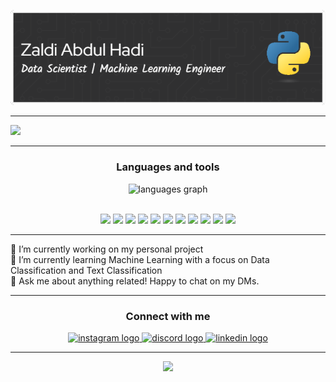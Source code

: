 ![Zaldi Abdul Hadi](./image/github-header-image.png)

<hr/>

<img height="200" src="https://media4.giphy.com/media/v1.Y2lkPTc5MGI3NjExbWxyeHV1ZTFiMXo0YWR1dHRsaG43ZzE3cm1mbTNla2hmcW15YXRmeCZlcD12MV9pbnRlcm5hbF9naWZfYnlfaWQmY3Q9cw/mTs11L9uuyGiI/giphy.gif"  />

<hr/>

<div align="center">
<h3>Languages and tools</h3>

<div align="center">
  <img src="https://github-readme-stats.vercel.app/api/top-langs?username=zaldiabdulhadi&locale=en&hide_title=false&layout=compact&card_width=320&langs_count=5&theme=dracula&hide_border=false" height="150" alt="languages graph"  />
</div>
<br>

<img src="https://img.shields.io/badge/Python-FFD43B?style=for-the-badge&logo=python&logoColor=blue" /> <img src="https://img.shields.io/badge/Pandas-2C2D72?style=for-the-badge&logo=pandas&logoColor=white" /> <img src="https://img.shields.io/badge/Numpy-777BB4?style=for-the-badge&logo=numpy&logoColor=white" /> <img src="https://img.shields.io/badge/scikit_learn-F7931E?style=for-the-badge&logo=scikit-learn&logoColor=white" /> <img src="https://img.shields.io/badge/MySQL-005C84?style=for-the-badge&logo=mysql&logoColor=white" /> <img src="https://img.shields.io/badge/Flask-000000?style=for-the-badge&logo=flask&logoColor=white" /> <img src="https://img.shields.io/badge/Streamlit-FF4B4B?style=for-the-badge&logo=Streamlit&logoColor=white" /> <img src="https://img.shields.io/badge/HTML5-E34F26?style=for-the-badge&logo=html5&logoColor=white" /> <img src="https://img.shields.io/badge/CSS3-1572B6?style=for-the-badge&logo=css3&logoColor=white" /> <img src="https://img.shields.io/badge/Tailwind_CSS-38B2AC?style=for-the-badge&logo=tailwind-css&logoColor=white" /> <img src="https://img.shields.io/badge/Bootstrap-563D7C?style=for-the-badge&logo=bootstrap&logoColor=white" />

</div>

<hr/>

🔭 I’m currently working on my personal project <br>
🌱 I’m currently learning Machine Learning with a focus on Data Classification and Text Classification<br>
💬 Ask me about anything related! Happy to chat on my DMs.

<hr/>

<div align="center">
  <h3>Connect with me</h3>
  <a href="https://instagram.com/ashversss" target="_blank">
    <img src="https://img.shields.io/static/v1?message=Instagram&logo=instagram&label=&color=E4405F&logoColor=white&labelColor=&style=for-the-badge" height="35" alt="instagram logo"  />
  </a>
  <a href="https://discord.com/users/lazyouth" target="_blank">
    <img src="https://img.shields.io/static/v1?message=Discord&logo=discord&label=&color=7289DA&logoColor=white&labelColor=&style=for-the-badge" height="35" alt="discord logo"  />
  </a>
  <a href="https://www.linkedin.com/in/zaldi-abdul-hadi-585654169/" target="_blank">
    <img src="https://img.shields.io/static/v1?message=LinkedIn&logo=linkedin&label=&color=0077B5&logoColor=white&labelColor=&style=for-the-badge" height="35" alt="linkedin logo"  />
  </a>
</div>

<hr/>
<div align="center">
<img height="200" src="https://media0.giphy.com/media/v1.Y2lkPTc5MGI3NjExeTZ3M2g3ZHgyOGFwMzRpaWhubnRmZGs1amYzMTBmYXR1NDFxaDBsMCZlcD12MV9pbnRlcm5hbF9naWZfYnlfaWQmY3Q9cw/F6nQNPCJxbzMXhgRtn/giphy.gif"  />
</div>
